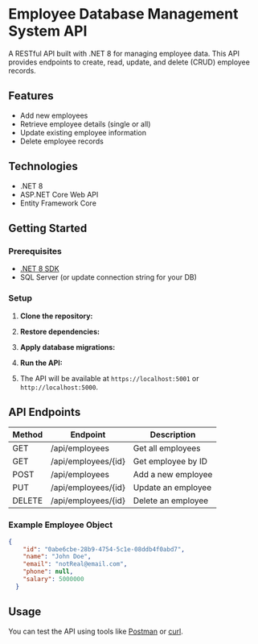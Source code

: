# Employee Database Management System API

A RESTful API built with .NET 8 for managing employee data. This API provides endpoints to create, read, update, and delete (CRUD) employee records.

## Features

- Add new employees
- Retrieve employee details (single or all)
- Update existing employee information
- Delete employee records

## Technologies

- .NET 8
- ASP.NET Core Web API
- Entity Framework Core

## Getting Started

### Prerequisites

- [.NET 8 SDK](https://dotnet.microsoft.com/download/dotnet/8.0)
- SQL Server (or update connection string for your DB)

### Setup

1. **Clone the repository:**

2. **Restore dependencies:**	

3. **Apply database migrations:**

4. **Run the API:**	

5. The API will be available at `https://localhost:5001` or `http://localhost:5000`.

## API Endpoints

| Method | Endpoint                | Description                |
|--------|------------------------ |----------------------------|
| GET    | /api/employees          | Get all employees          |
| GET    | /api/employees/{id}     | Get employee by ID         |
| POST   | /api/employees          | Add a new employee         |
| PUT    | /api/employees/{id}     | Update an employee         |
| DELETE | /api/employees/{id}     | Delete an employee         |

### Example Employee Object	

```json
{
    "id": "0abe6cbe-28b9-4754-5c1e-08ddb4f0abd7",
    "name": "John Doe",
    "email": "notReal@email.com",
    "phone": null,
    "salary": 5000000
  }
  ```
## Usage

You can test the API using tools like [Postman](https://www.postman.com/) or [curl](https://curl.se/).

